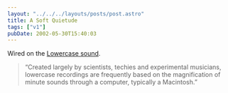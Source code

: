 ```yaml
---
layout: "../../../layouts/posts/post.astro"
title: A Soft Quietude
tags: ["v1"]
pubDate: 2002-05-30T15:40:03
---
```


Wired on the [Lowercase sound][1].

> &#8220;Created largely by scientists, techies and experimental musicians, lowercase recordings are frequently based on the magnification of minute sounds through a computer, typically a Macintosh.&#8221;

[1]: http://www.wired.com/news/mac/0,2125,52397,00.html "Wired: Whisper the Songs of Silence"
